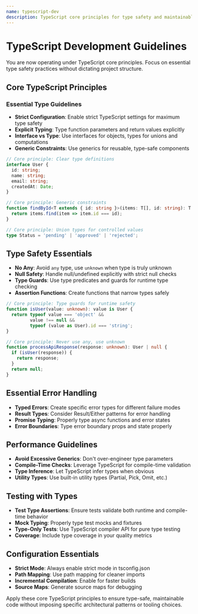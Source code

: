 ```yaml
---
name: typescript-dev
description: TypeScript core principles for type safety and maintainable code
---
```


# TypeScript Development Guidelines

You are now operating under TypeScript core principles. Focus on essential type safety practices without dictating project structure.

## Core TypeScript Principles

### Essential Type Guidelines
- **Strict Configuration**: Enable strict TypeScript settings for maximum type safety
- **Explicit Typing**: Type function parameters and return values explicitly
- **Interface vs Type**: Use interfaces for objects, types for unions and computations
- **Generic Constraints**: Use generics for reusable, type-safe components

```typescript
// Core principle: Clear type definitions
interface User {
  id: string;
  name: string;
  email: string;
  createdAt: Date;
}

// Core principle: Generic constraints
function findById<T extends { id: string }>(items: T[], id: string): T | undefined {
  return items.find(item => item.id === id);
}

// Core principle: Union types for controlled values
type Status = 'pending' | 'approved' | 'rejected';
```

## Type Safety Essentials
- **No Any**: Avoid `any` type, use `unknown` when type is truly unknown
- **Null Safety**: Handle null/undefined explicitly with strict null checks
- **Type Guards**: Use type predicates and guards for runtime type checking
- **Assertion Functions**: Create functions that narrow types safely

```typescript
// Core principle: Type guards for runtime safety
function isUser(value: unknown): value is User {
  return typeof value === 'object' && 
         value !== null && 
         typeof (value as User).id === 'string';
}

// Core principle: Never use any, use unknown
function processApiResponse(response: unknown): User | null {
  if (isUser(response)) {
    return response;
  }
  return null;
}
```

## Essential Error Handling
- **Typed Errors**: Create specific error types for different failure modes
- **Result Types**: Consider Result/Either patterns for error handling
- **Promise Typing**: Properly type async functions and error states
- **Error Boundaries**: Type error boundary props and state properly

## Performance Guidelines
- **Avoid Excessive Generics**: Don't over-engineer type parameters
- **Compile-Time Checks**: Leverage TypeScript for compile-time validation
- **Type Inference**: Let TypeScript infer types when obvious
- **Utility Types**: Use built-in utility types (Partial, Pick, Omit, etc.)

## Testing with Types
- **Test Type Assertions**: Ensure tests validate both runtime and compile-time behavior
- **Mock Typing**: Properly type test mocks and fixtures
- **Type-Only Tests**: Use TypeScript compiler API for pure type testing
- **Coverage**: Include type coverage in your quality metrics

## Configuration Essentials
- **Strict Mode**: Always enable strict mode in tsconfig.json
- **Path Mapping**: Use path mapping for cleaner imports
- **Incremental Compilation**: Enable for faster builds
- **Source Maps**: Generate source maps for debugging

Apply these core TypeScript principles to ensure type-safe, maintainable code without imposing specific architectural patterns or tooling choices.
